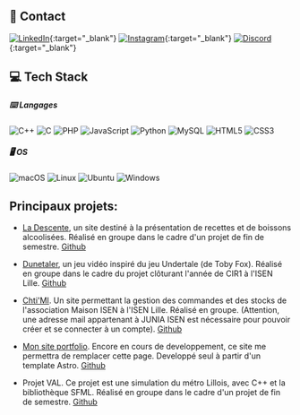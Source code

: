 ## 📩 Contact

[![LinkedIn](https://a11ybadges.com/badge?logo=linkedin)](https://www.linkedin.com/in/julesr0y/){:target="_blank"} [![Instagram](https://a11ybadges.com/badge?logo=instagram)](https://instagram.com/julesr0y/){:target="_blank"} [![Discord](https://a11ybadges.com/badge?logo=discord)](https://discordapp.com/users/1102534513315303494){:target="_blank"}

## 💻 Tech Stack

##### ⌨️ Langages

![C++](https://a11ybadges.com/badge?logo=cplusplus) ![C](https://a11ybadges.com/badge?logo=c) ![PHP](https://a11ybadges.com/badge?logo=php) ![JavaScript](https://a11ybadges.com/badge?logo=javascript) ![Python](https://a11ybadges.com/badge?logo=python) ![MySQL](https://a11ybadges.com/badge?logo=mysql) ![HTML5](https://a11ybadges.com/badge?logo=html5) ![CSS3](https://a11ybadges.com/badge?logo=css3)

##### 🖥️ OS

![macOS](https://a11ybadges.com/badge?logo=macos) ![Linux](https://a11ybadges.com/badge?logo=linux) ![Ubuntu](https://a11ybadges.com/badge?logo=ubuntu) ![Windows](https://a11ybadges.com/badge?logo=windows)

## Principaux projets:

* [La Descente](https://ladescente.alwaysdata.net/), un site destiné à la présentation de recettes et de boissons alcoolisées. Réalisé en groupe dans le cadre d'un projet de fin de semestre. [Github](https://github.com/julesr0y/ladescente)

* [Dunetaler](https://dunetaler.alwaysdata.net/php/), un jeu vidéo inspiré du jeu Undertale (de Toby Fox). Réalisé en groupe dans le cadre du projet clôturant l'année de CIR1 à l'ISEN Lille. [Github](https://github.com/julesr0y/Dunetaler)

* [Chti'MI](https://maisonisen.fr/). Un site permettant la gestion des commandes et des stocks de l'association Maison ISEN à l'ISEN Lille. Réalisé en groupe. (Attention, une adresse mail appartenant à JUNIA ISEN est nécessaire pour pouvoir créer et se connecter à un compte). [Github](https://github.com/julesr0y/maison_isen)

* [Mon site portfolio](https://julesr0y.netlify.app/). Encore en cours de developpement, ce site me permettra de remplacer cette page. Developpé seul à partir d'un template Astro. [Github](https://github.com/julesr0y/astro-portfolio)

* Projet VAL. Ce projet est une simulation du métro Lillois, avec C++ et la bibliothèque SFML. Réalisé en groupe dans le cadre d'un projet de fin de semestre. [Github](https://github.com/julesroy/projet_val)
